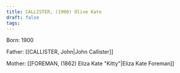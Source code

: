 ```yaml
---
title: CALLISTER, (1900) Olive Kate
draft: false
tags:
---
```

Born: 1900

Father: [[CALLISTER, John|John Callister]]

Mother: [[FOREMAN, (1862) Eliza Kate "Kitty"|Eliza Kate Foreman]]

